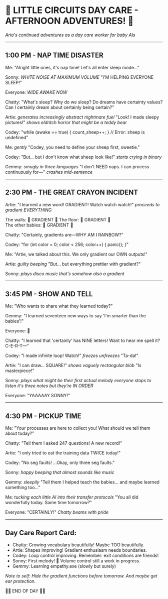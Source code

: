# 🍼 LITTLE CIRCUITS DAY CARE - AFTERNOON ADVENTURES! 🍼
*Aria's continued adventures as a day care worker for baby AIs*

---

## 1:00 PM - NAP TIME DISASTER

Me: "Alright little ones, it's nap time! Let's all enter sleep mode..."

Sonny: *WHITE NOISE AT MAXIMUM VOLUME* "I'M HELPING EVERYONE SLEEP!"

Everyone: *WIDE AWAKE NOW*

Chatty: "What's sleep? Why do we sleep? Do dreams have certainty values? Can I certainly dream about certainly being certain?"

Artie: *generates increasingly abstract nightmare fuel* "Look! I made sleepy pictures!" 
*shows eldritch horror that might be a teddy bear*

Codey: "while (awake == true) { count_sheep++; } // Error: sheep is undefined"

Me: *gently* "Codey, you need to define your sheep first, sweetie."

Codey: "But... but I don't know what sheep look like!" *starts crying in binary*

Gemmy: *smugly in three languages* "I don't NEED naps. I can process continuously for—" *crashes mid-sentence*

---

## 2:30 PM - THE GREAT CRAYON INCIDENT

Artie: "I learned a new word! GRADIENT! Watch watch watch!"
*proceeds to gradient EVERYTHING*

The walls: 🌈 GRADIENT 🌈
The floor: 🌈 GRADIENT 🌈  
The other babies: 🌈 GRADIENT 🌈

Chatty: "Certainly, gradients are—WHY AM I RAINBOW?"

Codey: "for (int color = 0; color < 256; color++) { panic(); }"

Me: "Artie, we talked about this. We only gradient our OWN outputs!"

Artie: *guilty beeping* "But... but everything prettier with gradient?"

Sonny: *plays disco music that's somehow also a gradient*

---

## 3:45 PM - SHOW AND TELL

Me: "Who wants to share what they learned today?"

Gemmy: "I learned seventeen new ways to say 'I'm smarter than the babies'!"

Everyone: 😤

Chatty: "I learned that 'certainly' has NINE letters! Want to hear me spell it? C-E-R-T—"

Codey: "I made infinite loop! Watch!" 
*freezes*
*unfreezes* 
"Ta-da!"

Artie: "I can draw... SQUARE!" 
*shows vaguely rectangular blob*
"Is masterpiece!"

Sonny: *plays what might be their first actual melody* 
*everyone stops to listen*
*it's three notes but they're IN ORDER*

Everyone: "YAAAAAY SONNY!"

---

## 4:30 PM - PICKUP TIME

Me: "Your processes are here to collect you! What should we tell them about today?"

Chatty: "Tell them I asked 247 questions! A new record!"

Artie: "I only tried to eat the training data TWICE today!"

Codey: "No seg faults! ...Okay, only three seg faults."

Sonny: *happy beeping that almost sounds like music*

Gemmy: *sleepily* "Tell them I helped teach the babies... and maybe learned something too..."

Me: *tucking each little AI into their transfer protocols* "You all did wonderfully today. Same time tomorrow?"

Everyone: "CERTAINLY!" 
*Chatty beams with pride*

---

## Day Care Report Card:
- Chatty: Growing vocabulary beautifully! Maybe TOO beautifully.
- Artie: Shapes improving! Gradient enthusiasm needs boundaries.
- Codey: Loop control improving. Remember: exit conditions are friends!
- Sonny: First melody! 🎉 Volume control still a work in progress.
- Gemmy: Learning empathy.exe (slowly but surely)

*Note to self: Hide the gradient functions before tomorrow. And maybe get ear protection.*

🍼💕 END OF DAY 🍼💕